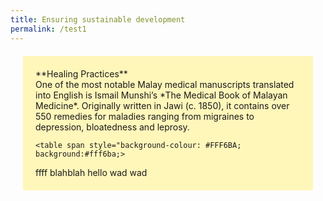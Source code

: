 ```yaml
---
title: Ensuring sustainable development
permalink: /test1
---
```

<div><span style="background-colour: #FFF6BA; padding: 20px; margin: 20px; background:#fff6ba; display:block; ">
**Healing Practices**
<br>One of the most notable Malay medical manuscripts translated into English is Ismail Munshi’s *The Medical Book of Malayan Medicine*. Originally written in Jawi (c. 1850), it contains over 550 remedies for maladies ranging from migraines to depression, bloatedness and leprosy.

	
	
	<table span style="background-colour: #FFF6BA; background:#fff6ba;>
<thead>
  <tr>
    <th class="tg">ffff</th>
    <th class="tg">blahblah</th>
    <th class="tg">hello</th>
    <th class="tg">wad</th>
    <th class="tg-0pky">wad</th>
											 </tr>
											 </thead>
</table>